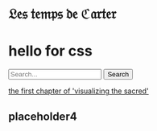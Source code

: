 # 𝔏𝔢𝔰 𝔱𝔢𝔪𝔭𝔰 𝔡𝔢 ℭ𝔞𝔯𝔱𝔢𝔯
<h1>hello for css</h1>

<form id="form" role="search">
  <input type="search" id="query" name="q"
   placeholder="Search..."
   aria-label="Search through site content">
  <button>Search</button>
</form>
<link rel="stylesheet" type="text/css" href="style.css" />

[the first chapter of 'visualizing the sacred'](https://lecartertimes.github.io/Home/postone.html)

## placeholder4
